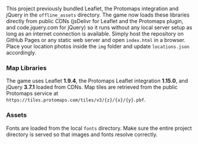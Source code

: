This project previously bundled Leaflet, the Protomaps integration and jQuery
in the `offline_assets` directory. The game now loads these libraries directly
from public CDNs (jsDelivr for Leaflet and the Protomaps plugin, and code.jquery.com for jQuery) so it runs without any local server setup as long as an
internet connection is available. Simply host the repository on GitHub Pages or
any static web server and open `index.html` in a browser.
Place your location photos inside the `img` folder and update `locations.json` accordingly.

### Map Libraries

The game uses Leaflet **1.9.4**, the Protomaps Leaflet integration
**1.15.0**, and jQuery **3.7.1** loaded from CDNs. Map tiles are retrieved from
the public Protomaps service at `https://tiles.protomaps.com/tiles/v3/{z}/{x}/{y}.pbf`.

### Assets

Fonts are loaded from the local `fonts` directory. Make sure the entire project directory is served so that images and fonts resolve correctly.
